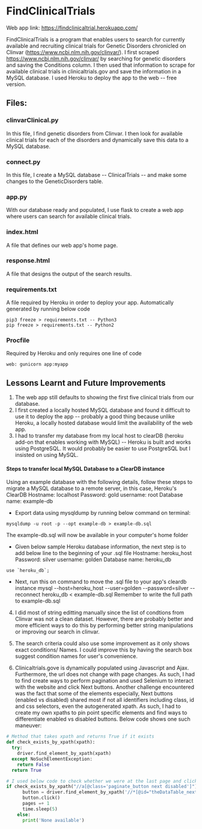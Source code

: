 # FindClinicalTrials

Web app link: https://findclinicaltrial.herokuapp.com/

FindClinicalTrials is a program that enables users to search for currently available and recruiting clinical trials for Genetic Disorders chronicled on Clinvar (https://www.ncbi.nlm.nih.gov/clinvar/).
I first scraped https://www.ncbi.nlm.nih.gov/clinvar/ by searching for genetic disorders and saving the Conditions column. I then used that information to scrape for available clinical  trials in clinicaltrials.gov and save the information in a MySQL database. 
I used Heroku to deploy the app to the web -- free version.

## Files:
### clinvarClinical.py
In this file, I find genetic disorders from Clinvar. I then look for available clinical trials for each of the disorders and dynamically save this data to a MySQL database.

### connect.py
In this file, I create a MySQL database -- ClinicalTrials -- and make some changes to the GeneticDisorders table.

### app.py
With our database ready and populated, I use flask to create a web app where users can search for available clinical trials. 

### index.html
A file that defines our web app's home page.

### response.html
A file that designs the output of the search results.

### requirements.txt
A file required by Heroku in order to deploy your app.
Automatically generated by running below code
```
pip3 freeze > requirements.txt -- Python3
pip freeze > requirements.txt -- Python2
```

### Procfile
Required by Heroku and only requires one line of code
```
web: gunicorn app:myapp
```

## Lessons Learnt and Future Improvements
1. The web app still defaults to showing the first five clinical trials from our database. 
2. I first created a locally hosted MySQL database and found it difficult to use it to deploy the app -- probably a good thing because unlike Heroku, a locally hosted database would limit the availability of the web app.
3. I had to transfer my database from my local host to clearDB (heroku add-on that enables working with MySQL) -- Heroku is built and works using PostgreSQL. It would probably be easier to use PostgreSQL but I insisted on using MySQL.

#### Steps to transfer local MySQL Database to a ClearDB instance 

Using an example database with the following details, follow these steps to migrate a MySQL database to a remote server, in this case, Heroku's ClearDB
Hostname: localhost
Password: gold
username: root
Database name: example-db
- Export data using mysqldump by running below command on terminal:

```
mysqldump -u root -p --opt example-db > example-db.sql
```
The example-db.sql will now be available in your computer's home folder
- Given below sample Heroku database information, the next step is to add below line to the beginning of your .sql file
Hostname: heroku_host
Password: silver
username: golden
Database name: heroku_db

```
use `heroku_db`;
```
- Next, run this on command to move the .sql file to your app's cleardb instance 
mysql --host=heroku_host --user=golden --password=silver --reconnect heroku_db < example-db.sql
Remember to write the full path to example-db.sql

4. I did most of string editting manually since the list of condtions from Clinvar was not a clean dataset.
However, there are probably better and more efficient ways to do this by performing better string manipulations or improving our search in clinvar.

5. The search criteria could also use some improvement as it only shows exact conditions/ Names. I could improve this by having the search box suggest condition names for user's convenience.

6. Clinicaltrials.gove is dynamically populated using Javascript and Ajax. 
Furthermore, the url does not change with page changes. As such, I had to find create ways to perform pagination and used Selenium to interact with the website and click Next buttons.
Another challenge encountered was the fact that some of the elements especially, Next buttons (enabled vs disabled) shared most if not all identifiers including class, id and css selectors, even the autogenerated xpath. As such, I had to create my own xpaths to pin point specific elements and find ways to differentiate enabled vs disabled buttons. Below code shows one such maneuver:
```python
# Method that takes xpath and returns True if it exists
def check_exists_by_xpath(xpath):
  try:
    driver.find_element_by_xpath(xpath)
  except NoSuchElementException:
    return False
  return True

# I used below code to check whether we were at the last page and click next if we were not yet there
if check_exists_by_xpath("//a[@class='paginate_button next disabled']") == False and check_exists_by_xpath('//*[@id="theDataTable_next"]'):
      button = driver.find_element_by_xpath('//*[@id="theDataTable_next"]')
      button.click()
      pages =+ 1
      time.sleep(5)
    else:
      print('None available')
```
